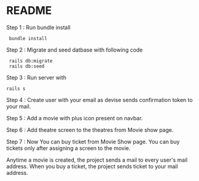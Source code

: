 # README

Step 1 : Run bundle install
     
     bundle install

Step 2 : Migrate and seed datbase with following code
     
     rails db:migrate
     rails db:seed
     
Step 3 : Run server with

    rails s
    
Step 4 : Create user with your email as devise sends confirmation token to your mail.

Step 5 : Add a movie with plus icon present on navbar.

Step 6 : Add theatre screen to the theatres from Movie show page.

Step 7 : Now You can buy ticket from Movie Show page. You can buy tickets only after assigning a screen to the movie.

Anytime a movie is created, the project sends a mail to every user's mail address.
When you buy a ticket, the project sends ticket to your mail address.

